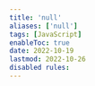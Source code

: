 ```yaml
---
title: 'null'
aliases: ['null']
tags: [JavaScript]
enableToc: true
date: 2022-10-19
lastmod: 2022-10-26
disabled rules: 
---
```

